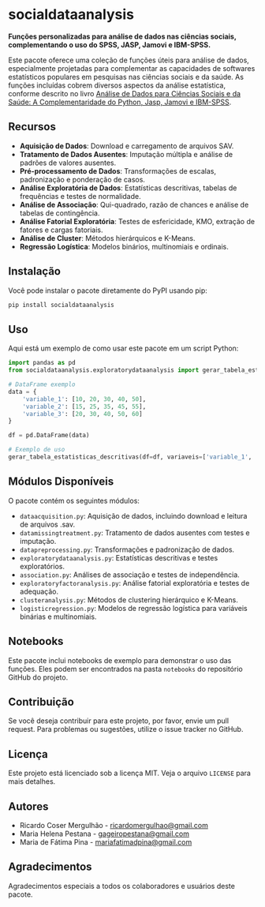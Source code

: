# socialdataanalysis

**Funções personalizadas para análise de dados nas ciências sociais, complementando o uso do SPSS, JASP, Jamovi e IBM-SPSS.**

Este pacote oferece uma coleção de funções úteis para análise de dados, especialmente projetadas para complementar as capacidades de softwares estatísticos populares em pesquisas nas ciências sociais e da saúde. As funções incluídas cobrem diversos aspectos da análise estatística, conforme descrito no livro [Análise de Dados para Ciências Sociais e da Saúde: A Complementaridade do Python, Jasp, Jamovi e IBM-SPSS](https://ciencia.iscte-iul.pt/publications/analise-de-dados-para-ciencias-sociais-e-da-saude--a-complementaridade-do-python-jasp-jamovi-e-ibm/104320).

## Recursos

- **Aquisição de Dados**: Download e carregamento de arquivos SAV.
- **Tratamento de Dados Ausentes**: Imputação múltipla e análise de padrões de valores ausentes.
- **Pré-processamento de Dados**: Transformações de escalas, padronização e ponderação de casos.
- **Análise Exploratória de Dados**: Estatísticas descritivas, tabelas de frequências e testes de normalidade.
- **Análise de Associação**: Qui-quadrado, razão de chances e análise de tabelas de contingência.
- **Análise Fatorial Exploratória**: Testes de esfericidade, KMO, extração de fatores e cargas fatoriais.
- **Análise de Cluster**: Métodos hierárquicos e K-Means.
- **Regressão Logística**: Modelos binários, multinomiais e ordinais.

## Instalação

Você pode instalar o pacote diretamente do PyPI usando pip:

```bash
pip install socialdataanalysis
```

## Uso

Aqui está um exemplo de como usar este pacote em um script Python:

```python
import pandas as pd
from socialdataanalysis.exploratorydataanalysis import gerar_tabela_estatisticas_descritivas

# DataFrame exemplo
data = {
    'variable_1': [10, 20, 30, 40, 50],
    'variable_2': [15, 25, 35, 45, 55],
    'variable_3': [20, 30, 40, 50, 60]
}

df = pd.DataFrame(data)

# Exemplo de uso
gerar_tabela_estatisticas_descritivas(df=df, variaveis=['variable_1', 'variable_2', 'variable_3'])
```

## Módulos Disponíveis

O pacote contém os seguintes módulos:

- `dataacquisition.py`: Aquisição de dados, incluindo download e leitura de arquivos .sav.
- `datamissingtreatment.py`: Tratamento de dados ausentes com testes e imputação.
- `datapreprocessing.py`: Transformações e padronização de dados.
- `exploratorydataanalysis.py`: Estatísticas descritivas e testes exploratórios.
- `association.py`: Análises de associação e testes de independência.
- `exploratoryfactoranalysis.py`: Análise fatorial exploratória e testes de adequação.
- `clusteranalysis.py`: Métodos de clustering hierárquico e K-Means.
- `logisticregression.py`: Modelos de regressão logística para variáveis binárias e multinomiais.

## Notebooks

Este pacote inclui notebooks de exemplo para demonstrar o uso das funções. Eles podem ser encontrados na pasta `notebooks` do repositório GitHub do projeto.

## Contribuição

Se você deseja contribuir para este projeto, por favor, envie um pull request. Para problemas ou sugestões, utilize o issue tracker no GitHub.

## Licença

Este projeto está licenciado sob a licença MIT. Veja o arquivo `LICENSE` para mais detalhes.

## Autores

- Ricardo Coser Mergulhão - [ricardomergulhao@gmail.com](mailto:ricardomergulhao@gmail.com)
- Maria Helena Pestana - [gageiropestana@gmail.com](mailto:gageiropestana@gmail.com)
- Maria de Fátima Pina - [mariafatimadpina@gmail.com](mailto:mariafatimadpina@gmail.com)

## Agradecimentos

Agradecimentos especiais a todos os colaboradores e usuários deste pacote.
